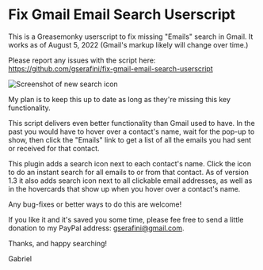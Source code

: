 # Fix Gmail Email Search Userscript

This is a Greasemonky userscript to fix missing "Emails" search in Gmail.  It works as of August 5, 2022 (Gmail's markup likely will change over time.)

Please report any issues with the script here:
https://github.com/gserafini/fix-gmail-email-search-userscript

![Screenshot of new search icon](https://github.com/gserafini/fix-gmail-email-search-userscript/raw/master/fix-gmail-email-search-screenshot.png)

My plan is to keep this up to date as long as they're missing this key functionality.

This script delivers even better functionality than Gmail used to have.  In the past you would have to hover over a contact's name, wait for the pop-up to show, then click the "Emails" link to get a list of all the emails you had sent or received for that contact.

This plugin adds a search icon next to each contact's name.  Click the icon to do an instant search for all emails to or from that contact.  As of version 1.3 it also adds search icon next to all clickable email addresses, as well as in the hovercards that show up when you hover over a contact's name.

Any bug-fixes or better ways to do this are welcome!

If you like it and it's saved you some time, please fee free to send a little donation to my PayPal address: gserafini@gmail.com.

Thanks, and happy searching!

Gabriel
